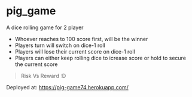 # pig_game
A dice rolling game for 2 player

- Whoever reaches to 100 score first, will be the winner
- Players turn will switch on dice-1 roll 
- Players will lose their current score on dice-1 roll 
- Players can either keep rolling dice to icrease score or hold to secure the current score 
> Risk Vs Reward :D 

Deployed at: https://pig-game74.herokuapp.com/

